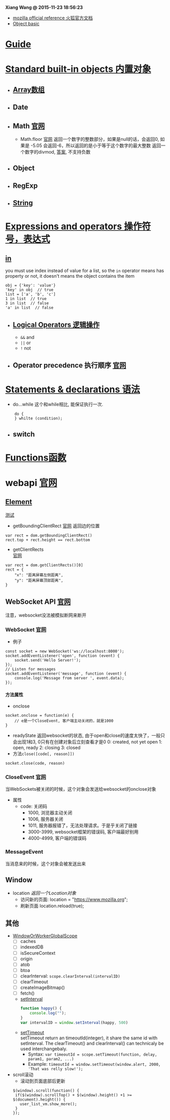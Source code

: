 **Xiang Wang @ 2015-11-23 18:56:23**

* [mozilla official reference 火狐官方文档](https://developer.mozilla.org/en-US/docs/Web/JavaScript)
* [Object basic](https://developer.mozilla.org/en-US/docs/Web/JavaScript/Guide/Working_with_Objects)

# [Guide](guide导览.md)
# [Standard built-in objects 内置对象](./build_in_objects内置对象.md)
* ## [Array数组](./array.md)
* ## Date
* ## Math [官网](https://developer.mozilla.org/en-US/docs/Web/JavaScript/Reference/Global_Objects/Math)
    * Math.floor [官网](https://developer.mozilla.org/en-US/docs/Web/JavaScript/Reference/Global_Objects/Math/floor)
    返回一个数字的整数部分，如果是null的话，会返回0, 如果是 -5.05 会返回-6，所以返回的是小于等于这个数字的最大整数
    返回一个数字的divmod, [答案](https://stackoverflow.com/questions/4228356/integer-division-with-remainder-in-javascript), 不支持负数
* ## Object
* ## RegExp
* ## [String](./build_in_objects内置对象.md#String)

# [Expressions and operators 操作符号，表达式](https://developer.mozilla.org/en-US/docs/Web/JavaScript/Reference/Operators)
## [in](https://developer.mozilla.org/en-US/docs/Web/JavaScript/Reference/Operators/in)
you must use index instead of value for a list, so the `in` operator means has property or not, it doesn't means the object contains the item
  ```
  obj = {'key': 'value'}
  'key' in obj  // true
  list = ['a', 'b', 'c']
  1 in list  // true
  3 in list  // false
  'a' in list  // false
  ```

* ## [Logical Operators 逻辑操作](https://developer.mozilla.org/en-US/docs/Web/JavaScript/Reference/Operators/Logical_Operators)
    * `&&` and
    * `||` or
    * `!` not

* ## Operator precedence 执行顺序 [官网](https://developer.mozilla.org/en-US/docs/Web/JavaScript/Reference/Operators/Operator_Precedence)


# [Statements & declarations 语法](statements_and_declarations语法.md)
* do...while
这个和while相比, 能保证执行一次.
```
    do {
    } whilte (condition);
```
* ## switch

# [Functions函数](./functions函数.md)

# webapi [官网](https://developer.mozilla.org/en-US/docs/Web/API)

## [Element](./webapi/element.md)
[测试](./test/elements.html)
* getBoundingClientRect
[官网](https://developer.mozilla.org/en-US/docs/Web/API/Element/getBoundingClientRect)
返回边的位置
```
var rect = dom.getBoundingClientRect()
rect.top + rect.height == rect.bottom
```

* getClientRects  
[官网](https://developer.mozilla.org/en-US/docs/Web/API/Element/getClientRects)
```
var rect = dom.getClientRects()[0]
rect = {
    "x": "距离屏幕左侧距离",
    "y": "距离屏幕顶部距离",
}
```


## WebSocket API [官网](https://developer.mozilla.org/en-US/docs/Web/API/Websockets_API)
注意，websocket没法被模拟断网来断开
### WebSocket [官网](https://developer.mozilla.org/en-US/docs/Web/API/WebSocket)
* 例子
```
const socket = new WebSocket('ws://localhost:8000');
socket.addEventListener('open', function (event) {
    socket.send('Hello Server!');
});
// Listen for messages
socket.addEventListener('message', function (event) {
    console.log('Message from server ', event.data);
});
```
#### 方法属性
* onclose
```
socket.onclose = function(e) {
    // e是一个CloseEvent, 客户端主动关闭的，就是1000
}
```
* readyState
返回websocket的状态, 由于open和close的速度太快了，一般只会出现1和3, 0只有在创建对象后立刻查看才是0
0: created, not yet open
1: open, ready
2: closing
3: closed
* 方法`close([code[, reason]])`
```
socket.close(code, reason)
```

### CloseEvent [官网](https://developer.mozilla.org/en-US/docs/Web/API/CloseEvent)
当WebSockets被关闭的时候，这个对象会发送给websocket的onclose对象
* 属性
    * code: 关闭码
        * 1000, 浏览器主动关闭
        * 1006, 服务器关闭
        * 1011, 服务器报错了，无法处理请求。于是乎关闭了链接
        * 3000-3999, websocket框架的错误码, 客户端最好别用
        * 4000-4999, 客户端的错误码

### MessageEvent
当消息来的时候，这个对象会被发送出来

## Window
* location *返回一个Location对象*
    * 访问新的页面: location = "https://www.mozilla.org";
    * 刷新页面 location.reload(true);

## 其他
* [WindowOrWorkerGlobalScope](https://developer.mozilla.org/en-US/docs/Web/API/WindowOrWorkerGlobalScope)
    * [ ] caches
    * [ ] indexedDB
    * [ ] isSecureContext
    * [ ] origin
    * [ ] atob
    * [ ] btoa
    * [ ] clearInterval: `scope.clearInterval(intervalID)`
    * [ ] clearTimeout
    * [ ] createImageBitmap()
    * [ ] fetch()
    * [setInterval](https://developer.mozilla.org/en-US/docs/Web/API/WindowOrWorkerGlobalScope/setInterval)
        ```javascript
        function happy() {
            console.log("");
        }
        var intervalID = window.setInterval(happy, 500)
        ```
    * [setTimeout](https://developer.mozilla.org/en-US/docs/Web/API/WindowOrWorkerGlobalScope/setTimeout)  
        setTimeout return an timeoutId(integer), it share the same id with setInterval. The clearTimeout() and clearInterval() can technicaly be used interchangebaly.
        * Syntax: `var timeoutId = scope.setTimeout(function, delay, param1, param2, ...)`
        * Example: `timeoutId = window.setTimeout(window.alert, 2000, 'That was relly slow!');`
* scroll滚动
    * 滚动到页面底部后更新
    ```
    $(window).scroll(function() {
     if($(window).scrollTop() + $(window).height() +1 >= $(document).height()) {
       user_list_vm.show_more();
     }
    });
    ```
